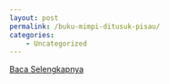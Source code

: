 ```yaml
---
layout: post
permalink: /buku-mimpi-ditusuk-pisau/
categories:
    - Uncategorized
---
```


[Baca Selengkapnya](/07)